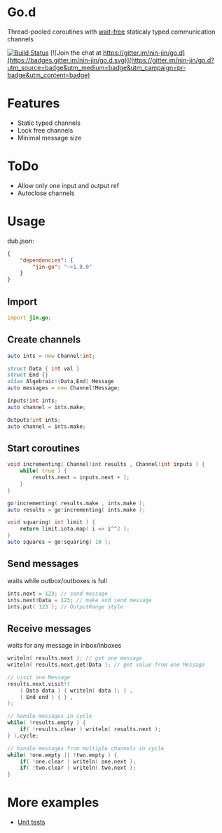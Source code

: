 # Go.d

Thread-pooled coroutines with [wait-free](https://en.wikipedia.org/wiki/Non-blocking_algorithm#Wait-freedom) staticaly typed communication channels

[![Build Status](https://travis-ci.org/nin-jin/go.d.svg?branch=master)](https://travis-ci.org/nin-jin/go.d)
[![Join the chat at https://gitter.im/nin-jin/go.d](https://badges.gitter.im/nin-jin/go.d.svg)](https://gitter.im/nin-jin/go.d?utm_source=badge&utm_medium=badge&utm_campaign=pr-badge&utm_content=badge)

# Features

* Static typed channels
* Lock free channels
* Minimal message size

# ToDo

* Allow only one input and output ref
* Autoclose channels

# Usage

dub.json:
```json
{
	"dependencies": {
		"jin-go": "~>1.0.0"
	}
}
```

## Import
```d
import jin.go;
```

## Create channels
```d
auto ints = new Channel!int;

struct Data { int val }
struct End {}
alias Algebraic!(Data,End) Message 
auto messages = new Channel!Message;

Inputs!int ints;
auto channel = ints.make;

Outputs!int ints;
auto channel = ints.make;
```

## Start coroutines
```d
void incrementing( Channel!int results , Channel!int inputs ) {
	while( true ) {
		results.next = inputs.next + 1;
	}
}

go!incrementing( results.make , ints.make );
auto results = go!incrementing( ints.make );

void squaring( int limit ) {
	return limit.iota.map( i => i^^2 );
}
auto squares = go!squaring( 10 );
```

## Send messages
waits while outbox/outboxes is full
```d
ints.next = 123; // send message
ints.next!Data = 123; // make and send message
ints.put( 123 ); // OutputRange style
```

## Receive messages
waits for any message in inbox/inboxes
```d
writeln( results.next ); // get one message
writeln( results.next.get!Data ); // get value from one Message

// visit one Message
results.next.visit!(
	( Data data ) { writeln( data ); } ,
	( End end ) { } ,
);

// handle messages in cycle
while( !results.empty ) {
	if( !results.clear ) writeln( results.next );
} ).cycle;

// handle messages from multiple channels in cycle
while( !one.empty || !two.empty ) {
	if( !one.clear ) writeln( one.next );
	if( !two.clear ) writeln( two.next );
}
```
 
# More examples

* [Unit tests](./source/jin/go.d)
